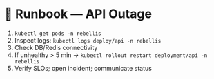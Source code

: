 # 🧩 Runbook — API Outage

1. `kubectl get pods -n rebellis`
2. Inspect logs: `kubectl logs deploy/api -n rebellis`
3. Check DB/Redis connectivity
4. If unhealthy > 5 min → `kubectl rollout restart deployment/api -n rebellis`
5. Verify SLOs; open incident; communicate status

